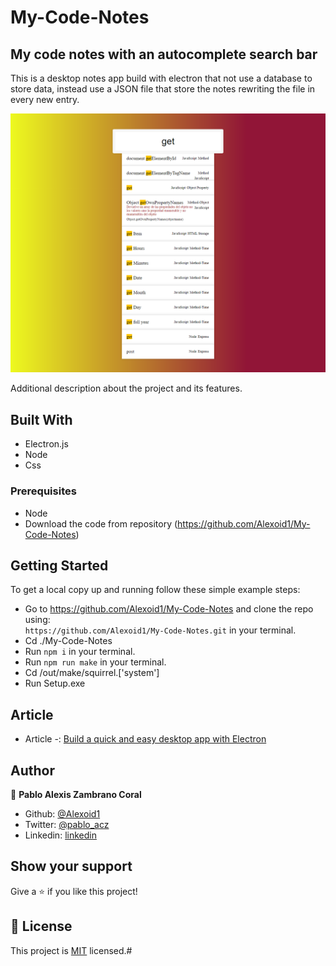 # My-Code-Notes
## My code notes with an autocomplete search bar
This is a desktop notes app build with electron that not use a database to store data, instead use a JSON file that store the notes rewriting the file in every new entry.

![screenshot](./screen.png)

Additional description about the project and its features.

## Built With

- Electron.js
- Node
- Css


### Prerequisites

- Node
- Download the code from repository (https://github.com/Alexoid1/My-Code-Notes)


## Getting Started

To get a local copy up and running follow these simple example steps:

- Go to https://github.com/Alexoid1/My-Code-Notes and clone the repo using: <br>
`https://github.com/Alexoid1/My-Code-Notes.git` in your terminal.
- Cd ./My-Code-Notes
- Run `npm i` in your terminal.
- Run `npm run make` in your terminal.
- Cd /out/make/squirrel.['system']
- Run  Setup.exe

## Article

- Article -: [Build a quick and easy desktop app with Electron](https://alex-zam.medium.com/build-your-desktop-app-quick-and-easy-with-electron-123ae7190559)


## Author

👤 **Pablo Alexis Zambrano Coral**

- Github: [@Alexoid1](https://github.com/Alexoid1)
- Twitter: [@pablo_acz](https://twitter.com/pablo_acz)
- Linkedin: [linkedin](https://www.linkedin.com/in/pablo-alexis-zambrano-coral-7a614a189/)



## Show your support

Give a ⭐️ if you like this project!



## 📝 License

This project is [MIT](LICENSE) licensed.#

